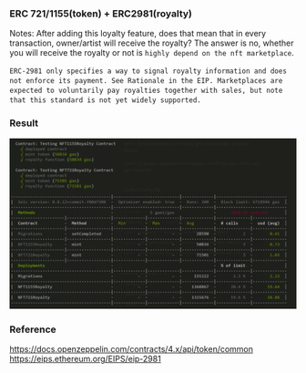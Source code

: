 ### ERC 721/1155(token) + ERC2981(royalty)

Notes:
After adding this loyalty feature, does that mean that in every transaction, owner/artist will receive the royalty?
The answer is no, whether you will receive the royalty or not is `highly depend on the nft marketplace`.

`ERC-2981 only specifies a way to signal royalty information and does not enforce its payment. See Rationale in the EIP. Marketplaces are expected to voluntarily pay royalties together with sales, but note that this standard is not yet widely supported.`

### Result

<img src="./doc/testing-result.png">

### Reference

https://docs.openzeppelin.com/contracts/4.x/api/token/common <br>
https://eips.ethereum.org/EIPS/eip-2981
